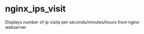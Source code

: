 nginx_ips_visit
===============

Displays number of ip visits per seconds/minutes/hours from nginx webserver
